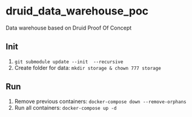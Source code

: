 # druid_data_warehouse_poc
Data warehouse based on Druid Proof Of Concept

## Init

1. `git submodule update --init  --recursive`
2.  Create folder for data: `mkdir storage & chown 777 storage`

## Run

1. Remove previous containers: `docker-compose down --remove-orphans`
2. Run all containers: `docker-compose up -d`